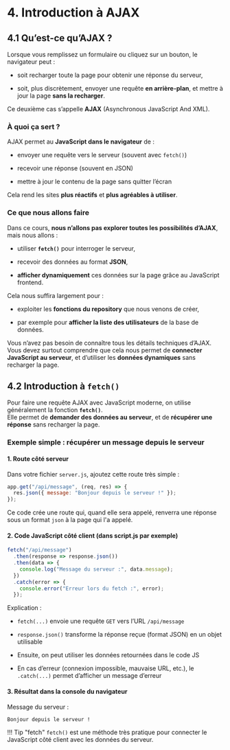 # 4. Introduction à AJAX

## 4.1 Qu’est-ce qu’AJAX ?

Lorsque vous remplissez un formulaire ou cliquez sur un bouton, le navigateur peut :

- soit recharger toute la page pour obtenir une réponse du serveur,

- soit, plus discrètement, envoyer une requête **en arrière-plan**, et mettre à jour la page **sans la recharger**.

Ce deuxième cas s’appelle **AJAX** (Asynchronous JavaScript And XML).


### À quoi ça sert ?

AJAX permet au **JavaScript dans le navigateur** de :

- envoyer une requête vers le serveur (souvent avec `fetch()`)

- recevoir une réponse (souvent en JSON)

- mettre à jour le contenu de la page sans quitter l’écran

Cela rend les sites **plus réactifs** et **plus agréables à utiliser**.


### Ce que nous allons faire

Dans ce cours, **nous n’allons pas explorer toutes les possibilités d’AJAX**, mais nous allons :

- utiliser **`fetch()`** pour interroger le serveur,

- recevoir des données au format **JSON**,

- **afficher dynamiquement** ces données sur la page grâce au JavaScript frontend.

Cela nous suffira largement pour :

- exploiter les **fonctions du repository** que nous venons de créer,

- par exemple pour **afficher la liste des utilisateurs** de la base de données.


Vous n’avez pas besoin de connaître tous les détails techniques d’AJAX.  
Vous devez surtout comprendre que cela nous permet de **connecter JavaScript au serveur**, et d’utiliser les **données dynamiques** sans recharger la page.


## 4.2 Introduction à `fetch()`

Pour faire une requête AJAX avec JavaScript moderne, on utilise généralement la fonction **`fetch()`**.  
Elle permet de **demander des données au serveur**, et de **récupérer une réponse** sans recharger la page.


### Exemple simple : récupérer un message depuis le serveur

#### 1. Route côté serveur

Dans votre fichier `server.js`, ajoutez cette route très simple :

```js
app.get("/api/message", (req, res) => {
  res.json({ message: "Bonjour depuis le serveur !" });
});
```
Ce code crée une route qui, quand elle sera appelé, renverra une réponse sous un format `json` à la page qui l'a appelé. 

#### 2. Code JavaScript côté client (dans script.js par exemple)

```js
fetch("/api/message")
  .then(response => response.json())
  .then(data => {
    console.log("Message du serveur :", data.message);
  })
  .catch(error => {
    console.error("Erreur lors du fetch :", error);
  });
```
Explication :

- `fetch(...)` envoie une requête `GET` vers l’URL `/api/message`

- `response.json()` transforme la réponse reçue (format JSON) en un objet utilisable

- Ensuite, on peut utiliser les données retournées dans le code JS

- En cas d’erreur (connexion impossible, mauvaise URL, etc.), le `.catch(...)` permet d’afficher un message d’erreur

#### 3. Résultat dans la console du navigateur

Message du serveur : 
```bash
Bonjour depuis le serveur !
```

!!! Tip "fetch"
    `fetch()` est une méthode très pratique pour connecter le JavaScript côté client avec les données du serveur.


